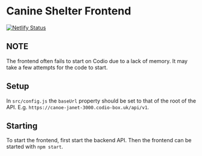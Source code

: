 # Canine Shelter Frontend

[![Netlify Status](https://api.netlify.com/api/v1/badges/3bf42866-6194-48b6-9944-3dc06e8a2e49/deploy-status)](https://app.netlify.com/sites/canine-shelter/deploys)

## **NOTE**
The frontend often fails to start on Codio due to a lack of memory. It may take a few attempts for the code to start.

## Setup

In `src/config.js` the `baseUrl` property should be set to that of the root of the API.
E.g. `https://canoe-janet-3000.codio-box.uk/api/v1`.

## Starting

To start the frontend, first start the backend API. Then the frontend can be started with `npm start`.
